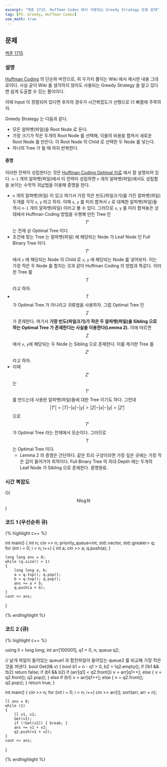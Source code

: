 ```yaml
---
excerpt: "백준 1715. Huffman Codes 에서 사용되는 Greedy Strategy 응용 문제"
tag: [PS. Greedy, Huffman Codes]
use_math: true
---
```


## 문제

[백준 1715](https://www.acmicpc.net/problem/1715)


### 설명

[Huffman Coding](https://en.wikipedia.org/wiki/Huffman_coding) 의 단순화 버전으로, 위 두가지 풀이는 Wiki 에서 제시한 내용 그대로이다. 사실 굳이 Wiki 를 생각하지 않아도 사용되는 Greedy Strategy 을 알고 있다면 쉽게 도출할 수 있는 풀이이다. 

이때 Input 이 정렬되어 있다면 후자의 경우가 시간복잡도가 선형으로 더 빠름에 주목하자. 

Greedy Strategy 는 다음과 같다.
+ 모든 알파벳(파일)을 Root Node 로 둔다.
+ 가장 크기가 작은 두개의 Root Node 를 선택해, 이들의 비용을 합쳐서 새로운 Root Node 를 만든다. 이 Root Node 의 Child 로 선택한 두 Node 를 넣는다. 
+ 하나의 Tree 가 될 때 까지 반복한다.

#### 증명

 이러한 전략이 성립한다는 것은 [Huffman Coding Optimal 자료](https://www.cse.iitk.ac.in/users/satyadev/au17/huffman.pdf) 에서 잘 설명되어 있다. ```n-1``` 개의 알파벳(파일)에서 이 전략이 성립하면 ```n``` 개의 알파벳(파일)에서도 성립함을 보이는 수학적 귀납법을 이용해 증명을 한다.
+ ```n``` 개의 알파벳(파일) 이 있고 여기서 가장 작은 빈도(파일크기)를 가진 알파벳(파일) 두개를 각각 ```x```, ```y``` 라고 하자. 이때 ```x```, ```y``` 를 미리 합쳐서 ```z``` 로 대체한 알파벳(파일)들 역시 ```n-1``` 개의 알파벳(파일) 이라고 볼 수 있다. 그러므로 ```x```, ```y``` 를 미리 합쳐놓은 상태에서 Huffman Coding 방법을 수행해 만든 Tree 인 $$T'$$ 는 전제 상 Optimal Tree 이다. 
+ 조건에 맞는 Tree 는 알파벳(파일) 에 해당되는 Node 가 Leaf Node 인 Full Binary Tree 이다. $$T'$$ 에서 ```z``` 에 해당되는 Node 의 Child 로 ```x```, ```y``` 에 해당되는 Node 를 넣어보자. 이는 가장 작은 두 Node 를 합치는 것과 같아 Huffman Coding 의 방법과 똑같다. 이러한 Tree 를 $$T$$ 라고 하자.
+ $$T$$ 가 Optimal Tree 가 아니라고 귀류법을 사용하자. 그럼 Optimal Tree 인 $$Z$$ 가 존재한다. 여기서 __가장 빈도(파일크기)가 작은 두 알파벳(파일)을 Sibling 으로 하는 Optimal Tree 가 존재한다는 사실을 이용한다(Lemma 2).__ 이에 따르면 $$Z$$ 에서 ```x```, ```y```에 해당되는 두 Node 는 Sibling 으로 존재한다. 이를 제거한 Tree 를 $$Z'$$ 라고 하자. 
+ 이때 $$Z'$$ 는 $$T'$$ 를 만드는데 사용한 알파벳(파일)들에 대한 Tree 이기도 하다. 그런데
$$\vert T' \vert = 
\vert T \vert - \vert x \vert - \vert y \vert >
\vert Z \vert - \vert x \vert - \vert y \vert 
= \vert Z' \vert $$ 으로 $$T'$$ 가 Optimal Tree 라는 전제에서 모순이다. 
그러므로 $$T$$ 는 Optimal Tree 이다.
  + Lemma 2 의 증명은 간단하다. 같은 트리 구성이라면 가장 깊은 곳에는 가장 작은 값이 들어가야 최적이다. Full Binary Tree 의 최대 Depth 에는 두개의 Leaf Node 가 Sibling 으로 존재한다. 증명완료.


### 시간 복잡도

O($$ \mathrm{N}\log{\mathrm{N}} $$)


### 코드 1 (우선순위 큐)

{% highlight c++ %}

int main()
{
	int n; cin >> n;
	priority_queue<int, std::vector<int>, std::greater<int>> q;
	for (int i = 0; i < n; i++)
	{
		int a;
		cin >> a; 
		q.push(a);
	}

	long long ans = 0;
	while (q.size() > 1)
	{
		long long a, b;
		a = q.top(); q.pop();
		b = q.top(); q.pop();
		ans += a + b;
		q.push(a + b);
	}
	cout << ans;
}

{% endhighlight %}

### 코드 2 (큐)

{% highlight c++ %}

using ll = long long;
int arr[100001], q1 = 0, n;
queue<int> q2;

// 낱개 파일이 들어있는 queue1 과 합친파일이 들어있는 queue2 를 비교해 가장 작은것을 꺼낸다.
bool Get(ll& v)
{
	bool b1 = n - q1 > 0, b2 = !q2.empty();
	if (!b1 && !b2) return false;
	if (b1 && b2)
		if (arr[q1] < q2.front()) v = arr[q1++];
		else { v = q2.front(); q2.pop(); }
	else 
		if (b1) v = arr[q1++];
		else { v = q2.front(); q2.pop(); }
	return true;
}

int main()
{
	cin >> n;
	for (int i = 0; i < n; i++) cin >> arr[i];
	sort(arr, arr + n);

	ll ans = 0;
	while (1)
	{
		ll v1, v2;
		Get(v1);
		if (!Get(v2)) { break; }
		ans += v1 + v2;
		q2.push(v1 + v2);
	}
	cout << ans;
}

{% endhighlight %}





